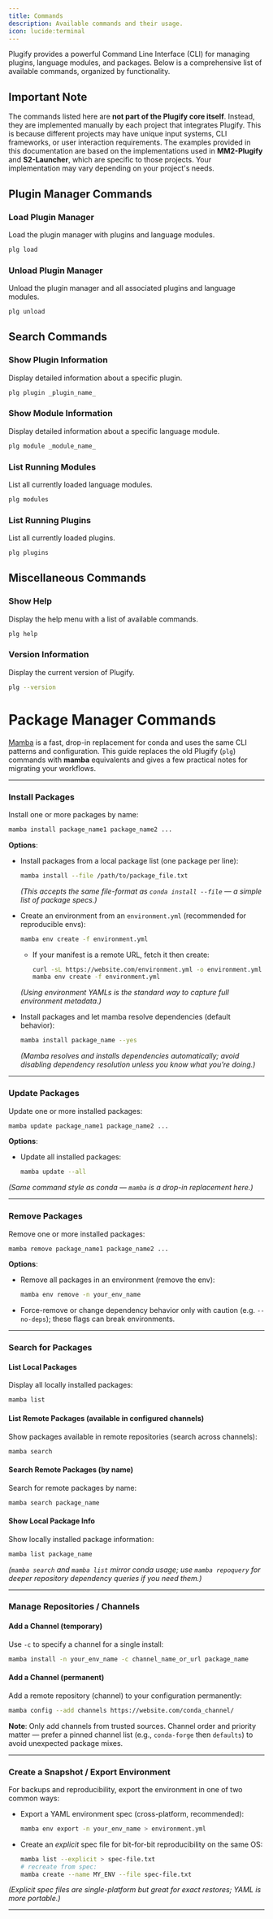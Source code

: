 ```yaml
---
title: Commands
description: Available commands and their usage.
icon: lucide:terminal
---
```


Plugify provides a powerful Command Line Interface (CLI) for managing plugins, language modules, and packages. Below is a comprehensive list of available commands, organized by functionality.

## **Important Note**
The commands listed here are **not part of the Plugify core itself**. Instead, they are implemented manually by each project that integrates Plugify. This is because different projects may have unique input systems, CLI frameworks, or user interaction requirements. The examples provided in this documentation are based on the implementations used in **MM2-Plugify** and **S2-Launcher**, which are specific to those projects. Your implementation may vary depending on your project's needs.

## **Plugin Manager Commands**

### Load Plugin Manager
Load the plugin manager with plugins and language modules.

```bash
plg load
```

### Unload Plugin Manager
Unload the plugin manager and all associated plugins and language modules.

```bash
plg unload
```

## **Search Commands**

### Show Plugin Information
Display detailed information about a specific plugin.

```bash
plg plugin _plugin_name_
```

### Show Module Information
Display detailed information about a specific language module.

```bash
plg module _module_name_
```

### List Running Modules
List all currently loaded language modules.

```bash
plg modules
```

### List Running Plugins
List all currently loaded plugins.

```bash
plg plugins
```

## **Miscellaneous Commands**

### Show Help
Display the help menu with a list of available commands.

```bash
plg help
```

### Version Information
Display the current version of Plugify.

```bash
plg --version
```

# **Package Manager Commands**

[Mamba](https://mamba.readthedocs.io/en/latest/) is a fast, drop-in replacement for conda and uses the same CLI patterns and configuration. This guide replaces the old Plugify (`plg`) commands with **mamba** equivalents and gives a few practical notes for migrating your workflows.

---

### Install Packages
Install one or more packages by name:

```bash
mamba install package_name1 package_name2 ...
```

**Options**:

- Install packages from a local package list (one package per line):

  ```bash
  mamba install --file /path/to/package_file.txt
  ```

  *(This accepts the same file-format as `conda install --file` — a simple list of package specs.)*

- Create an environment from an `environment.yml` (recommended for reproducible envs):

  ```bash
  mamba env create -f environment.yml
  ```

  - If your manifest is a remote URL, fetch it then create:

    ```bash
    curl -sL https://website.com/environment.yml -o environment.yml
    mamba env create -f environment.yml
    ```

  *(Using environment YAMLs is the standard way to capture full environment metadata.)* 

- Install packages and let mamba resolve dependencies (default behavior):

  ```bash
  mamba install package_name --yes
  ```

  *(Mamba resolves and installs dependencies automatically; avoid disabling dependency resolution unless you know what you’re doing.)*

---

### Update Packages
Update one or more installed packages:

```bash
mamba update package_name1 package_name2 ...
```

**Options**:
- Update all installed packages:

  ```bash
  mamba update --all
  ```

*(Same command style as conda — `mamba` is a drop-in replacement here.)*

---

### Remove Packages
Remove one or more installed packages:

```bash
mamba remove package_name1 package_name2 ...
```

**Options**:
- Remove all packages in an environment (remove the env):

  ```bash
  mamba env remove -n your_env_name
  ```

- Force-remove or change dependency behavior only with caution (e.g. `--no-deps`); these flags can break environments.

---

### Search for Packages

#### List Local Packages
Display all locally installed packages:

```bash
mamba list
```

#### List Remote Packages (available in configured channels)
Show packages available in remote repositories (search across channels):

```bash
mamba search
```

#### Search Remote Packages (by name)
Search for remote packages by name:

```bash
mamba search package_name
```

#### Show Local Package Info
Show locally installed package information:

```bash
mamba list package_name
```

*(`mamba search` and `mamba list` mirror conda usage; use `mamba repoquery` for deeper repository dependency queries if you need them.)*

---

### Manage Repositories / Channels

#### Add a Channel (temporary)
Use `-c` to specify a channel for a single install:

```bash
mamba install -n your_env_name -c channel_name_or_url package_name
```

#### Add a Channel (permanent)
Add a remote repository (channel) to your configuration permanently:

```bash
mamba config --add channels https://website.com/conda_channel/
```

**Note**: Only add channels from trusted sources. Channel order and priority matter — prefer a pinned channel list (e.g., `conda-forge` then `defaults`) to avoid unexpected package mixes.

---

### Create a Snapshot / Export Environment
For backups and reproducibility, export the environment in one of two common ways:

- Export a YAML environment spec (cross-platform, recommended):

  ```bash
  mamba env export -n your_env_name > environment.yml
  ```

- Create an *explicit* spec file for bit-for-bit reproducibility on the same OS:

  ```bash
  mamba list --explicit > spec-file.txt
  # recreate from spec:
  mamba create --name MY_ENV --file spec-file.txt
  ```

*(Explicit spec files are single-platform but great for exact restores; YAML is more portable.)*

---
